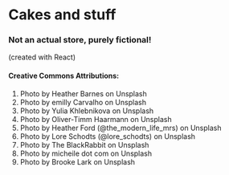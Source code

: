 # Cakes and stuff 
### Not an actual store, purely fictional!
(created with React)

#### Creative Commons Attributions:
1) Photo by Heather Barnes on Unsplash
2) Photo by emilly Carvalho on Unsplash
3) Photo by Yulia Khlebnikova on Unsplash
4) Photo by Oliver-Timm Haarmann on Unsplash
5) Photo by Heather Ford (@the_modern_life_mrs) on Unsplash
6) Photo by Lore Schodts (@lore_schodts) on Unsplash
7) Photo by The BlackRabbit on Unsplash
8) Photo by micheile dot com on Unsplash
9) Photo by Brooke Lark on Unsplash
